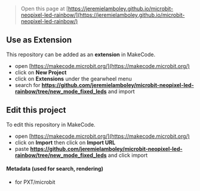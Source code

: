 
> Open this page at [https://jeremielamboley.github.io/microbit-neopixel-led-rainbow/](https://jeremielamboley.github.io/microbit-neopixel-led-rainbow/)

## Use as Extension

This repository can be added as an **extension** in MakeCode.

* open [https://makecode.microbit.org/](https://makecode.microbit.org/)
* click on **New Project**
* click on **Extensions** under the gearwheel menu
* search for **https://github.com/jeremielamboley/microbit-neopixel-led-rainbow/tree/new_mode_fixed_leds** and import

## Edit this project

To edit this repository in MakeCode.

* open [https://makecode.microbit.org/](https://makecode.microbit.org/)
* click on **Import** then click on **Import URL**
* paste **https://github.com/jeremielamboley/microbit-neopixel-led-rainbow/tree/new_mode_fixed_leds** and click import

#### Metadata (used for search, rendering)

* for PXT/microbit
<script src="https://makecode.com/gh-pages-embed.js"></script><script>makeCodeRender("{{ site.makecode.home_url }}", "{{ site.github.owner_name }}/{{ site.github.repository_name }}");</script>
